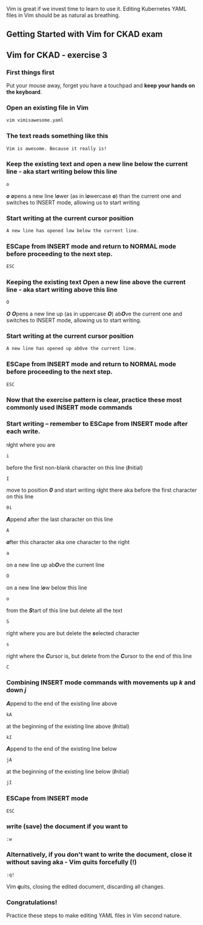Vim is great if we invest time to learn to use it. Editing Kubernetes YAML files in Vim should be as natural as breathing.

## Getting Started with Vim for CKAD exam

## Vim for CKAD - exercise 3

### First things first
Put your mouse away, forget you have a touchpad and **keep your hands on the keyboard**.

### Open an existing file in Vim
```bash
vim vimisawesome.yaml
```

### The text reads something like this
```bash
Vim is awesome. Because it really is!
```

### Keep the existing text and ***o***pen a new line below the current line - aka start writing below this line
```bash
o
```
***o*** ***o***pens a new line l***o***wer (as in l***o***wercase ***o***) than the current one and switches to INSERT mode, allowing us to start writing

### Start writing at the current cursor position
```bash
A new line has opened low below the current line.
```

### ESCape from INSERT mode and return to NORMAL mode before proceeding to the next step.
```bash
ESC
```

### Keeping the existing text ***O***pen a new line above the current line - aka start writing above this line

```bash
O
```

***O*** ***O***pens a new line up (as in uppercase ***O***) ab***O***ve the current one and switches to INSERT mode, allowing us to start writing.

### Start writing at the current cursor position
```bash
A new line has opened up abOve the current line.
```

### ESCape from INSERT mode and return to NORMAL mode before proceeding to the next step.
```bash
ESC
```
### Now that the exercise pattern is clear, practice these most commonly used INSERT mode commands

### Start writing – remember to ESCape from INSERT mode after each write.

r***i***ght where you are
```bash
i
```

before the first non-blank character on this line (***I***nitial)
```bash
I
```

move to position ***0*** and start writing r***i***ght there aka before the first character on this line
```bash
0i
```

***A***ppend after the last character on this line
```bash
A
```

***a***fter this character aka one character to the right
```bash
a
```

on a new line up ab***O***ve the current line
```bash
O
```

on a new line l***o***w below this line
```bash
o
```

from the ***S***tart of this line but delete all the text
```bash
S
```

right where you are but delete the ***s***elected character
```bash
s
```

right where the ***C***ursor is, but delete from the ***C***ursor to the end of this line
```bash
C
```

### Combining INSERT mode commands with movements up ***k*** and down ***j***

***A***ppend to the end of the existing line above
```bash
kA
```

at the beginning of the existing line above (***I***nitial)
```bash
kI
```

***A***ppend to the end of the existing line below
```bash
jA
```
at the beginning of the existing line below (***I***nitial)
```bash
jI
```

### ESCape from INSERT mode 
```bash
ESC
```

### ***w***rite (save) the document if you want to
```bash
:w
```

### Alternatively, if you don't want to write the document, close it without saving aka - Vim ***q***uits forcefully (!)
```bash
:q!
```
Vim ***q***uits, closing the edited document, discarding all changes.

### Congratulations!
Practice these steps to make editing YAML files in Vim second nature.
